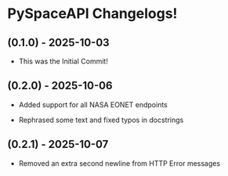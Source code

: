 # PySpaceAPI Changelogs!


## (0.1.0) - 2025-10-03

- This was the Initial Commit!


## (0.2.0) - 2025-10-06

- Added support for all NASA EONET endpoints

- Rephrased some text and fixed typos in docstrings


## (0.2.1) - 2025-10-07

- Removed an extra second newline from HTTP Error messages
